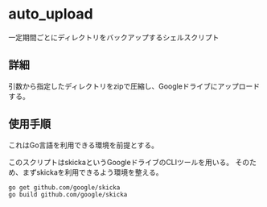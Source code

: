 # auto_upload
一定期間ごとにディレクトリをバックアップするシェルスクリプト

## 詳細
引数から指定したディレクトリをzipで圧縮し、Googleドライブにアップロードする。
## 使用手順
これはGo言語を利用できる環境を前提とする。

このスクリプトはskickaというGoogleドライブのCLIツールを用いる。
そのため、まずskickaを利用できるよう環境を整える。
```
go get github.com/google/skicka
go build github.com/google/skicka
```
